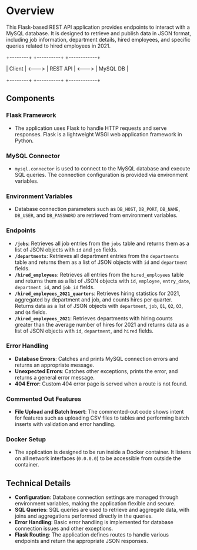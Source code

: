 # Overview

This Flask-based REST API application provides endpoints to interact with a MySQL database. It is designed to retrieve and publish data in JSON format, including job information, department details, hired employees, and specific queries related to hired employees in 2021.

+--------+           +----------+           +------------+

|   Client  |  <---> | REST API |  <---> | MySQL DB |

+--------+           +----------+           +------------+

## Components

### Flask Framework

- The application uses Flask to handle HTTP requests and serve responses. Flask is a lightweight WSGI web application framework in Python.

### MySQL Connector

- `mysql.connector` is used to connect to the MySQL database and execute SQL queries. The connection configuration is provided via environment variables.

### Environment Variables

- Database connection parameters such as `DB_HOST`, `DB_PORT`, `DB_NAME`, `DB_USER`, and `DB_PASSWORD` are retrieved from environment variables.

### Endpoints

- **`/jobs`**: Retrieves all job entries from the `jobs` table and returns them as a list of JSON objects with `id` and `job` fields.
- **`/departments`**: Retrieves all department entries from the `departments` table and returns them as a list of JSON objects with `id` and `department` fields.
- **`/hired_employees`**: Retrieves all entries from the `hired_employees` table and returns them as a list of JSON objects with `id`, `employee`, `entry_date`, `department_id`, and `job_id` fields.
- **`/hired_employees_2021_quarters`**: Retrieves hiring statistics for 2021, aggregated by department and job, and counts hires per quarter. Returns data as a list of JSON objects with `department`, `job`, `Q1`, `Q2`, `Q3`, and `Q4` fields.
- **`/hired_employees_2021`**: Retrieves departments with hiring counts greater than the average number of hires for 2021 and returns data as a list of JSON objects with `id`, `department`, and `hired` fields.

### Error Handling

- **Database Errors**: Catches and prints MySQL connection errors and returns an appropriate message.
- **Unexpected Errors**: Catches other exceptions, prints the error, and returns a general error message.
- **404 Error**: Custom 404 error page is served when a route is not found.

### Commented Out Features

- **File Upload and Batch Insert**: The commented-out code shows intent for features such as uploading CSV files to tables and performing batch inserts with validation and error handling.

### Docker Setup

- The application is designed to be run inside a Docker container. It listens on all network interfaces (`0.0.0.0`) to be accessible from outside the container.

## Technical Details

- **Configuration**: Database connection settings are managed through environment variables, making the application flexible and secure.
- **SQL Queries**: SQL queries are used to retrieve and aggregate data, with joins and aggregations performed directly in the queries.
- **Error Handling**: Basic error handling is implemented for database connection issues and other exceptions.
- **Flask Routing**: The application defines routes to handle various endpoints and return the appropriate JSON responses.
